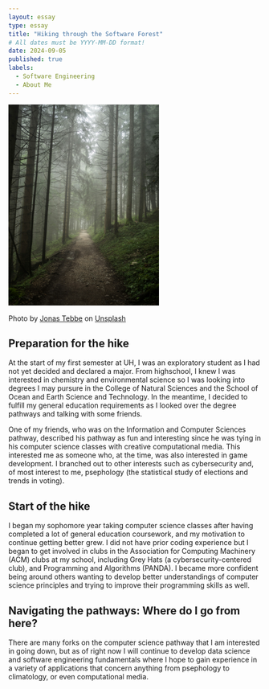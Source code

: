 ```yaml
---
layout: essay
type: essay
title: "Hiking through the Software Forest"
# All dates must be YYYY-MM-DD format!
date: 2024-09-05
published: true
labels:
  - Software Engineering
  - About Me
---
```


<img width="300px" class="rounded float-start pe-4" src="../img/software-forest/forest.jpg">

Photo by <a href="https://unsplash.com/@jonastebbe?utm_content=creditCopyText&utm_medium=referral&utm_source=unsplash">Jonas Tebbe</a> on <a href="https://unsplash.com/photos/pathway-along-forest-during-foggy-day-oFxxpPKwd84?utm_content=creditCopyText&utm_medium=referral&utm_source=unsplash">Unsplash</a>
  
## Preparation for the hike

At the start of my first semester at UH, I was an exploratory student as I had not yet decided and declared a major. From highschool, I knew I was interested in chemistry and environmental science so I was looking into degrees I may pursure in the College of Natural Sciences and the School of Ocean and Earth Science and Technology. In the meantime, I decided to fulfill my general education requirements as I looked over the degree pathways and talking with some friends.

One of my friends, who was on the Information and Computer Sciences pathway, described his pathway as fun and interesting since he was tying in his computer science classes with creative computational media. This interested me as someone who, at the time, was also interested in game development. I branched out to other interests such as cybersecurity and, of most interest to me, psephology (the statistical study of elections and trends in voting).

## Start of the hike

I began my sophomore year taking computer science classes after having completed a lot of general education coursework, and my motivation to continue getting better grew. I did not have prior coding experience but I began to get involved in clubs in the Association for Computing Machinery (ACM) clubs at my school, including Grey Hats (a cybersecurity-centered club), and Programming and Algorithms (PANDA). I became more confident being around others wanting to develop better understandings of computer science principles and trying to improve their programming skills as well.

## Navigating the pathways: Where do I go from here?

There are many forks on the computer science pathway that I am interested in going down, but as of right now I will continue to develop data science and software engineering fundamentals where I hope to gain experience in a variety of applications that concern anything from psephology to climatology, or even computational media. 
